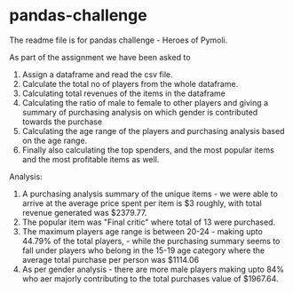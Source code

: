 # pandas-challenge

The readme file is for pandas challenge - Heroes of Pymoli.

As part of the assignment we have been asked to 
  1. Assign a dataframe and read the csv file.
  2. Calculate the total no of players from the whole dataframe.
  3. Calculating total revenues of the items in the dataframe
  4. Calculating the ratio of male to female to other players and giving a summary of purchasing analysis on which gender is contributed towards the purchase
  5. Calculating the age range of the players and purchasing analysis based on the age range.
  6. Finally also calculating the top spenders, and the most popular items and the most profitable items as well.


Analysis:
1. A purchasing analysis summary of the unique items - we were able to arrive at the average price spent per item is $3 roughly, with total revenue generated was $2379.77.
2. The popular item was "Final critic" where total of 13 were purchased.
3. The maximum players age range is between 20-24 - making upto 44.79% of the total players, - while the purchasing summary seems to fall under players who belong in the 15-19 age category where the average total purchase per person was $1114.06
4. As per gender analysis - there are more male players making upto 84% who aer majorly contributing to the total purchases value of $1967.64.

